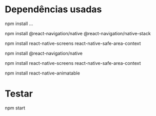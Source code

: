 # Dependências usadas

npm install ...

npm install @react-navigation/native @react-navigation/native-stack

npm install react-native-screens react-native-safe-area-context

npm install @react-navigation/native

npm install react-native-screens react-native-safe-area-context

npm install react-native-animatable

# Testar

npm start